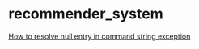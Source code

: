 # recommender_system

[How to resolve null entry in command string exception](https://stackoverflow.com/questions/40764807/null-entry-in-command-string-exception-in-saveastextfile-on-pyspark)